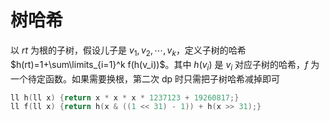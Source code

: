 # 树哈希
以 $rt$ 为根的子树，假设儿子是 $v_1, v_2, \cdots, v_k$，定义子树的哈希 $h(rt)=1+\sum\limits_{i=1}^k f(h(v_i))$。其中 $h(v_i)$ 是 $v_i$ 对应子树的哈希，$f$ 为一个待定函数。如果需要换根，第二次 dp 时只需把子树哈希减掉即可
```cpp
ll h(ll x) {return x * x * x * 1237123 + 19260817;}
ll f(ll x) {return h(x & ((1 << 31) - 1)) + h(x >> 31);}
```